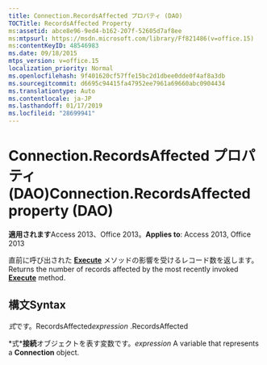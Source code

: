 ```yaml
---
title: Connection.RecordsAffected プロパティ (DAO)
TOCTitle: RecordsAffected Property
ms:assetid: abce8e96-9ed4-b162-207f-52605d7af8ee
ms:mtpsurl: https://msdn.microsoft.com/library/Ff821486(v=office.15)
ms:contentKeyID: 48546983
ms.date: 09/18/2015
mtps_version: v=office.15
localization_priority: Normal
ms.openlocfilehash: 9f401620cf57ffe15bc2d1dbee0dde0f4af8a3db
ms.sourcegitcommit: d6695c94415fa47952ee7961a69660abc0904434
ms.translationtype: Auto
ms.contentlocale: ja-JP
ms.lasthandoff: 01/17/2019
ms.locfileid: "28699941"
---
```

# <a name="connectionrecordsaffected-property-dao"></a><span data-ttu-id="b5aa8-102">Connection.RecordsAffected プロパティ (DAO)</span><span class="sxs-lookup"><span data-stu-id="b5aa8-102">Connection.RecordsAffected property (DAO)</span></span>


<span data-ttu-id="b5aa8-103">**適用されます**Access 2013、Office 2013。</span><span class="sxs-lookup"><span data-stu-id="b5aa8-103">**Applies to**: Access 2013, Office 2013</span></span>

<span data-ttu-id="b5aa8-104">直前に呼び出された **[Execute](connection-execute-method-dao.md)** メソッドの影響を受けるレコード数を返します。</span><span class="sxs-lookup"><span data-stu-id="b5aa8-104">Returns the number of records affected by the most recently invoked **[Execute](connection-execute-method-dao.md)** method.</span></span>

## <a name="syntax"></a><span data-ttu-id="b5aa8-105">構文</span><span class="sxs-lookup"><span data-stu-id="b5aa8-105">Syntax</span></span>

<span data-ttu-id="b5aa8-106">*式*です。RecordsAffected</span><span class="sxs-lookup"><span data-stu-id="b5aa8-106">*expression* .RecordsAffected</span></span>

<span data-ttu-id="b5aa8-107">\*式\***接続**オブジェクトを表す変数です。</span><span class="sxs-lookup"><span data-stu-id="b5aa8-107">*expression* A variable that represents a **Connection** object.</span></span>

